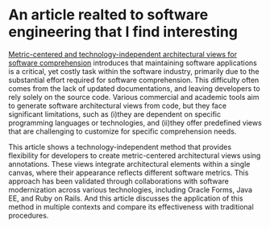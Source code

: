 # An article realted to software engineering that I find interesting

[Metric-centered and technology-independent architectural views for software comprehension](https://jserd.springeropen.com/articles/10.1186/s40411-018-0060-6) introduces that maintaining software applications is a critical, yet costly task within the software industry, primarily due to the substantial effort required for software comprehension. This difficulty often comes from the lack of updated documentations, and leaving developers to rely solely on the source code. Various commercial and academic tools aim to generate software architectural views from code, but they face significant limitations, such as (i)they are dependent on specific programming languages or technologies, and (ii)they offer predefined views that are challenging to customize for specific comprehension needs.

This article shows a technology-independent method that provides flexibility for developers to create metric-centered architectural views using annotations. These views integrate architectural elements within a single canvas, where their appearance reflects different software metrics. This approach has been validated through collaborations with software modernization across various technologies, including Oracle Forms, Java EE, and Ruby on Rails. And this article discusses the application of this method in multiple contexts and compare its effectiveness with traditional procedures.
